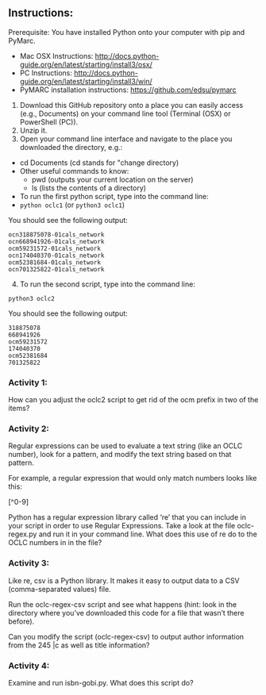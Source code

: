 ## Instructions:

Prerequisite: You have installed Python onto your computer with pip and PyMarc.
* Mac OSX Instructions:  http://docs.python-guide.org/en/latest/starting/install3/osx/
* PC Instructions: http://docs.python-guide.org/en/latest/starting/install3/win/
* PyMARC installation instructions: https://github.com/edsu/pymarc


1. Download this GitHub repository onto a place you can easily access (e.g., Documents) on your command line tool (Terminal (OSX) or PowerShell (PC)).  
2. Unzip it.
3. Open your command line interface and navigate to the place you downloaded the directory, e.g.:
* cd Documents (cd stands for "change directory)
* Other useful commands to know:
  * pwd (outputs your current location on the server)
  *  ls (lists the contents of a directory)
* To run the first python script, type into the command line:
* `python oclc1` (or `python3 oclc1`)

You should see the following output:

```
ocn318875078-01cals_network
ocn668941926-01cals_network
ocm59231572-01cals_network
ocn174040370-01cals_network
ocm52381684-01cals_network
ocn701325822-01cals_network
```

4. To run the second script, type into the command line:

`python3 oclc2`

You should see the following output:

```
318875078
668941926
ocm59231572
174040370
ocm52381684
701325822
```


### Activity 1:
How can you adjust the oclc2 script to get rid of the ocm prefix in two of the items?


### Activity 2:
Regular expressions can be used to evaluate a text string (like an OCLC number), 
look for a pattern, and modify the text string based on that pattern.

For example, a regular expression that would only match numbers looks like this:

[^0-9]

Python has a regular expression library called ‘re’ that you can include in your script in order to use Regular Expressions.  Take a look at the file  oclc-regex.py and run it in your command line.  What does this use of re do to the OCLC numbers in in the file?

### Activity 3:
Like re, csv is a Python library.  It makes it easy to output data to a CSV (comma-separated values) file.

Run the oclc-regex-csv script and see what happens (hint: look in the directory where you’ve downloaded this code for a file that wasn’t there before).

Can you modify the script (oclc-regex-csv) to output author information from the 245 |c as well as title information?

### Activity 4:
Examine and run isbn-gobi.py.  What does this script do?  







